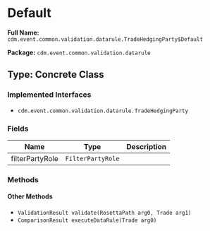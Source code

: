 # Default

**Full Name:** `cdm.event.common.validation.datarule.TradeHedgingParty$Default`

**Package:** `cdm.event.common.validation.datarule`

## Type: Concrete Class

### Implemented Interfaces

- `cdm.event.common.validation.datarule.TradeHedgingParty`

### Fields

| Name | Type | Description |
|------|------|-------------|
| filterPartyRole | `FilterPartyRole` |  |

### Methods

#### Other Methods

- `ValidationResult validate(RosettaPath arg0, Trade arg1)`
- `ComparisonResult executeDataRule(Trade arg0)`

